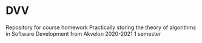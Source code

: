 # DVV
Repository for course homework Practically storing the theory of algorithms in Software Development from Akvelon 2020-2021 1 semester
